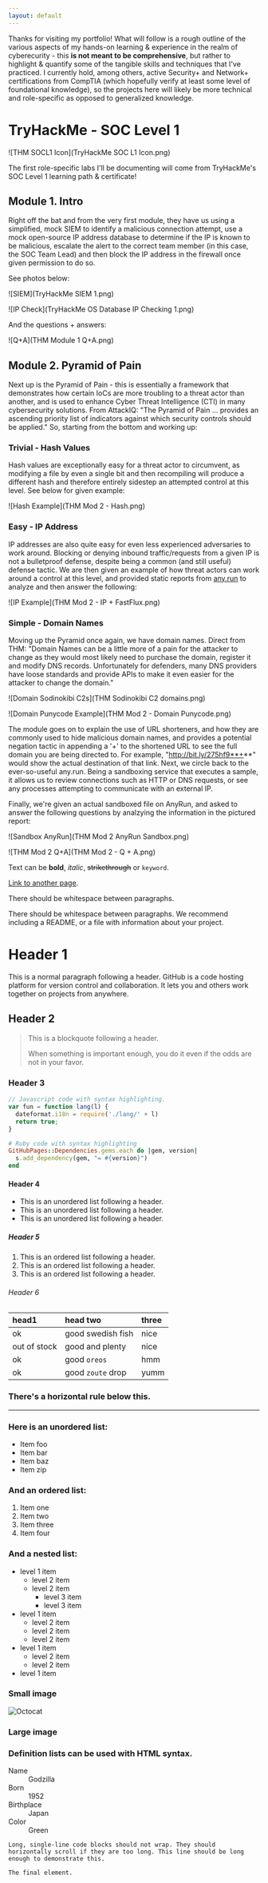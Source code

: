 ```yaml
---
layout: default
---
```


Thanks for visiting my portfolio! What will follow is a rough outline of the various aspects of my hands-on learning & experience in the realm of cyberecurity - this **is not meant to be comprehensive**, but rather to highlight & quantify some of the tangible skills and techniques that I've practiced. I currently hold, among others, active Security+ and Network+ certifications from CompTIA (which hopefully verify at least some level of foundational knowledge), so the projects here will likely be more technical and role-specific as opposed to generalized knowledge. 


# TryHackMe - SOC Level 1

![THM SOCL1 Icon](TryHackMe SOC L1 Icon.png)

The first role-specific labs I'll be documenting will come from TryHackMe's SOC Level 1 learning path & certificate! 

## Module 1. Intro

Right off the bat and from the very first module, they have us using a simplified, mock SIEM to identify a malicious connection attempt, use a mock open-source IP address database to determine if the IP is known to be malicious, escalate the alert to the correct team member (in this case, the SOC Team Lead) and then block the IP address in the firewall once given permission to do so.

See photos below:

![SIEM](TryHackMe SIEM 1.png)

![IP Check](TryHackMe OS Database IP Checking 1.png)

And the questions + answers:

![Q+A](THM Module 1 Q+A.png)


## Module 2. Pyramid of Pain

Next up is the Pyramid of Pain - this is essentially a framework that demonstrates how certain IoCs are more troubling to a threat actor than another, and is used to enhance Cyber Threat Intelligence (CTI) in many cybersecurity solutions. From AttackIQ: "The Pyramid of Pain ... provides an ascending priority list of indicators against which security controls should be applied." So, starting from the bottom and working up:

### Trivial - Hash Values

Hash values are exceptionally easy for a threat actor to circumvent, as modifying a file by even a single bit and then recompiling will produce a different hash and therefore entirely sidestep an attempted control at this level. See below for given example:

![Hash Example](THM Mod 2 - Hash.png)

### Easy - IP Address

IP addresses are also quite easy for even less experienced adversaries to work around. Blocking or denying inbound traffic/requests from a given IP is not a bulletproof defense, despite being a common (and still useful) defense tactic. We are then given an example of how threat actors can work around a control at this level, and provided static reports from [any.run](https://any.run/) to analyze and then answer the following:

![IP Example](THM Mod 2 - IP + FastFlux.png)

### Simple - Domain Names

Moving up the Pyramid once again, we have domain names. Direct from THM: "Domain Names can be a little more of a pain for the attacker to change as they would most likely need to purchase the domain, register it and modify DNS records. Unfortunately for defenders, many DNS providers have loose standards and provide APIs to make it even easier for the attacker to change the domain."

![Domain Sodinokibi C2s](THM Sodinokibi C2 domains.png)

![Domain Punycode Example](THM Mod 2 - Domain Punycode.png)

The module goes on to explain the use of URL shorteners, and how they are commonly used to hide malicious domain names, and provides a potential negation tactic in appending a '+' to the shortened URL to see the full domain you are being directed to. For example, "http://bit.ly/275hf9**+**" would show the actual destination of that link. Next, we circle back to the ever-so-useful any.run. Being a sandboxing service that executes a sample, it allows us to review connections such as HTTP or DNS requests, or see any processes attempting to communicate with an external IP. 

Finally, we're given an actual sandboxed file on AnyRun, and asked to answer the following questions by analzying the information in the pictured report:

![Sandbox AnyRun](THM Mod 2 AnyRun Sandbox.png)


![THM Mod 2 Q+A](THM Mod 2 - Q + A.png)



Text can be **bold**, _italic_, ~~strikethrough~~ or `keyword`.

[Link to another page](./another-page.html).

There should be whitespace between paragraphs.

There should be whitespace between paragraphs. We recommend including a README, or a file with information about your project.

# Header 1

This is a normal paragraph following a header. GitHub is a code hosting platform for version control and collaboration. It lets you and others work together on projects from anywhere.

## Header 2

> This is a blockquote following a header.
>
> When something is important enough, you do it even if the odds are not in your favor.

### Header 3

```js
// Javascript code with syntax highlighting.
var fun = function lang(l) {
  dateformat.i18n = require('./lang/' + l)
  return true;
}
```

```ruby
# Ruby code with syntax highlighting
GitHubPages::Dependencies.gems.each do |gem, version|
  s.add_dependency(gem, "= #{version}")
end
```

#### Header 4

*   This is an unordered list following a header.
*   This is an unordered list following a header.
*   This is an unordered list following a header.

##### Header 5

1.  This is an ordered list following a header.
2.  This is an ordered list following a header.
3.  This is an ordered list following a header.

###### Header 6

| head1        | head two          | three |
|:-------------|:------------------|:------|
| ok           | good swedish fish | nice  |
| out of stock | good and plenty   | nice  |
| ok           | good `oreos`      | hmm   |
| ok           | good `zoute` drop | yumm  |

### There's a horizontal rule below this.

* * *

### Here is an unordered list:

*   Item foo
*   Item bar
*   Item baz
*   Item zip

### And an ordered list:

1.  Item one
1.  Item two
1.  Item three
1.  Item four

### And a nested list:

- level 1 item
  - level 2 item
  - level 2 item
    - level 3 item
    - level 3 item
- level 1 item
  - level 2 item
  - level 2 item
  - level 2 item
- level 1 item
  - level 2 item
  - level 2 item
- level 1 item

### Small image

![Octocat](https://github.githubassets.com/images/icons/emoji/octocat.png)

### Large image


### Definition lists can be used with HTML syntax.

<dl>
<dt>Name</dt>
<dd>Godzilla</dd>
<dt>Born</dt>
<dd>1952</dd>
<dt>Birthplace</dt>
<dd>Japan</dd>
<dt>Color</dt>
<dd>Green</dd>
</dl>

```
Long, single-line code blocks should not wrap. They should horizontally scroll if they are too long. This line should be long enough to demonstrate this.
```

```
The final element.
```
